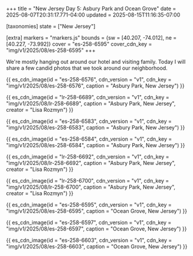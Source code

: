 +++
title = "New Jersey Day 5: Asbury Park and Ocean Grove"
date = 2025-08-07T20:31:17.771-04:00
updated = 2025-08-15T11:16:35-07:00

[taxonomies]
state = ["New Jersey"]

[extra]
markers = "markers.js"
bounds = {sw = [40.207, -74.012], ne = [40.227, -73.992]}
cover = "es-258-6595"
cover_cdn_key = "img/v1/2025/08/es-258-6595"
+++

We're mostly hanging out around our hotel and visiting family. Today I will share a few candid photos that we took around our neighborhood.

<!-- more -->

{{ es_cdn_image(id = "es-258-6576", cdn_version = "v1", cdn_key = "img/v1/2025/08/es-258-6576", caption = "Asbury Park, New Jersey") }}

{{ es_cdn_image(id = "lr-258-6689", cdn_version = "v1", cdn_key = "img/v1/2025/08/lr-258-6689", caption = "Asbury Park, New Jersey", creator = "Lisa Rozmyn") }}

{{ es_cdn_image(id = "es-258-6583", cdn_version = "v1", cdn_key = "img/v1/2025/08/es-258-6583", caption = "Asbury Park, New Jersey") }}

{{ es_cdn_image(id = "es-258-6584", cdn_version = "v1", cdn_key = "img/v1/2025/08/es-258-6584", caption = "Asbury Park, New Jersey") }}

{{ es_cdn_image(id = "lr-258-6692", cdn_version = "v1", cdn_key = "img/v1/2025/08/lr-258-6692", caption = "Asbury Park, New Jersey", creator = "Lisa Rozmyn") }}

{{ es_cdn_image(id = "lr-258-6700", cdn_version = "v1", cdn_key = "img/v1/2025/08/lr-258-6700", caption = "Asbury Park, New Jersey", creator = "Lisa Rozmyn") }}

{{ es_cdn_image(id = "es-258-6595", cdn_version = "v1", cdn_key = "img/v1/2025/08/es-258-6595", caption = "Ocean Grove, New Jersey") }}

{{ es_cdn_image(id = "es-258-6597", cdn_version = "v1", cdn_key = "img/v1/2025/08/es-258-6597", caption = "Ocean Grove, New Jersey") }}

{{ es_cdn_image(id = "es-258-6603", cdn_version = "v1", cdn_key = "img/v1/2025/08/es-258-6603", caption = "Ocean Grove, New Jersey") }}
